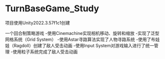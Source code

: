 # TurnBaseGame_Study
项目使用Unity2022.3.57f1c1创建

一个回合制策略游戏
-使用Cinemachine实现相机移动、旋转和缩放
-实现了泛型网格系统（Grid System）
-使用Astar寻路算法实现了人物寻路系统
-使用了布娃娃（Ragdoll）创建了敌人受击动画
-使用Input System对游戏输入进行了统一管理
-使用粒子系统完成了敌人受击动画
